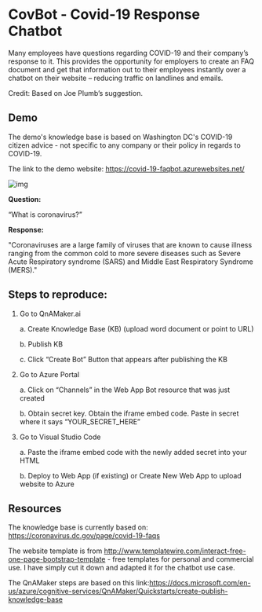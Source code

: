 # CovBot - Covid-19 Response Chatbot

Many employees have questions regarding COVID-19 and their company’s response to it. This provides the opportunity for employers to create an FAQ document and get that information out to their employees instantly over a chatbot on their website – reducing traffic on landlines and emails. 

Credit: Based on Joe Plumb’s suggestion.

## Demo
The demo's knowledge base is based on Washington DC's COVID-19 citizen advice - not specific to any company or their policy in regards to COVID-19. 

The link to the demo website: https://covid-19-faqbot.azurewebsites.net/

![img](https://i.ibb.co/D4QzByV/CovBot.png)

**Question:** 

“What is coronavirus?”

**Response:** 

"Coronaviruses are a large family of viruses that are known to cause illness ranging from the common cold to more severe diseases such as Severe Acute Respiratory syndrome (SARS) and Middle East Respiratory Syndrome (MERS)."

## Steps to reproduce:

1. Go to QnAMaker.ai

   a.    Create Knowledge Base (KB) (upload word document or point to URL)

   b.    Publish KB 

   c.    Click “Create Bot” Button that appears after publishing the KB

   

2. Go to Azure Portal

   a.    Click on “Channels” in the Web App Bot resource that was just created

   b.    Obtain secret key. Obtain the iframe embed code. Paste in secret where it says “YOUR_SECRET_HERE”

   

3. Go to Visual Studio Code

   a.    Paste the iframe embed code with the newly added secret into your HTML

   b.    Deploy to Web App (if existing) or Create New Web App to upload website to Azure

## Resources

The knowledge base is currently based on: https://coronavirus.dc.gov/page/covid-19-faqs

The website template is from http://www.templatewire.com/interact-free-one-page-bootstrap-template - free templates for personal and commercial use. I have simply cut it down and adapted it for the chatbot use case.

The QnAMaker steps are based on this link:https://docs.microsoft.com/en-us/azure/cognitive-services/QnAMaker/Quickstarts/create-publish-knowledge-base

